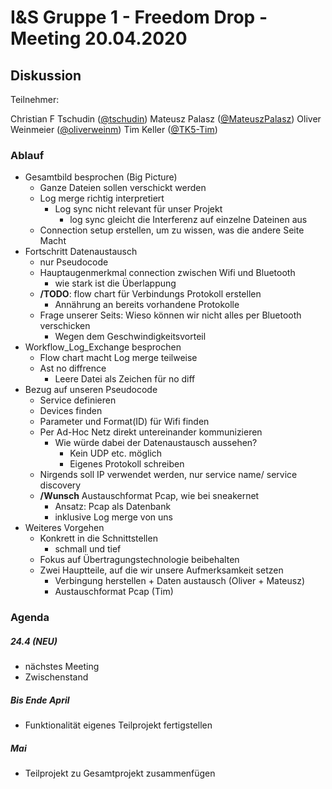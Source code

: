 # I&S Gruppe 1 - Freedom Drop - Meeting 20.04.2020
## Diskussion

Teilnehmer:

Christian F Tschudin ([@tschudin](https://github.com/tschudin))
Mateusz Palasz ([@MateuszPalasz](https://github.com/MateuszPalasz))
Oliver Weinmeier ([@oliverweinm](https://github.com/oliverweinm))
Tim Keller ([@TK5-Tim](https://github.com/TK5-Tim))

### Ablauf
*	Gesamtbild besprochen (Big Picture)
	*	Ganze Dateien sollen verschickt werden
	*	Log merge richtig interpretiert
		*	Log sync nicht relevant für unser Projekt
			*	log sync gleicht die Interferenz auf einzelne Dateinen aus
	* Connection setup erstellen, um zu wissen, was die andere Seite Macht
*	Fortschritt Datenaustausch
	*	nur Pseudocode
	*	Hauptaugenmerkmal connection zwischen Wifi und Bluetooth
		*	wie stark ist die Überlappung
	*	**/TODO**: flow chart für Verbindungs Protokoll erstellen
		*	Annährung an bereits vorhandene Protokolle
	* Frage unserer Seits: Wieso können wir nicht alles per Bluetooth verschicken
		*	Wegen dem Geschwindigkeitsvorteil
*	Workflow_Log_Exchange besprochen
	*	Flow chart macht Log merge teilweise
	*	Ast no diffrence
		* Leere Datei als Zeichen für no diff
*	Bezug auf unseren Pseudocode
	*	Service definieren
	*	Devices finden
	*	Parameter und Format(ID) für Wifi finden
	*	Per Ad-Hoc Netz direkt untereinander kommunizieren
		*	Wie würde dabei der Datenaustausch aussehen?
			*	Kein UDP etc. möglich
			*	Eigenes Protokoll schreiben
	*	Nirgends soll IP verwendet werden, nur service name/ service discovery
	*	**/Wunsch** Austauschformat Pcap, wie bei sneakernet
		*	Ansatz: Pcap als Datenbank
		*	inklusive Log merge von uns
*	Weiteres Vorgehen
	*	Konkrett in die Schnittstellen
		*	schmall und tief
	* Fokus auf Übertragungstechnologie beibehalten
	* Zwei Hauptteile, auf die wir unsere Aufmerksamkeit setzen
		* Verbingung herstellen + Daten austausch (Oliver + Mateusz)
		* Austauschformat Pcap (Tim)



### Agenda

##### 24.4 (NEU)
* nächstes Meeting
* Zwischenstand

##### Bis Ende April
* Funktionalität eigenes Teilprojekt fertigstellen

##### Mai
* Teilprojekt zu Gesamtprojekt zusammenfügen
